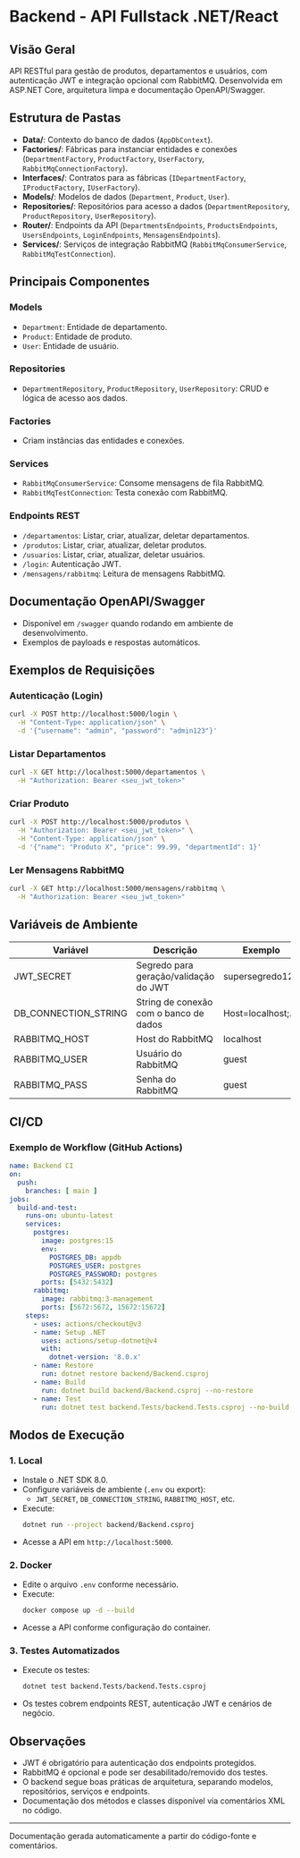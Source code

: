 # Backend - API Fullstack .NET/React

## Visão Geral
API RESTful para gestão de produtos, departamentos e usuários, com autenticação JWT e integração opcional com RabbitMQ. Desenvolvida em ASP.NET Core, arquitetura limpa e documentação OpenAPI/Swagger.

## Estrutura de Pastas
- **Data/**: Contexto do banco de dados (`AppDbContext`).
- **Factories/**: Fábricas para instanciar entidades e conexões (`DepartmentFactory`, `ProductFactory`, `UserFactory`, `RabbitMqConnectionFactory`).
- **Interfaces/**: Contratos para as fábricas (`IDepartmentFactory`, `IProductFactory`, `IUserFactory`).
- **Models/**: Modelos de dados (`Department`, `Product`, `User`).
- **Repositories/**: Repositórios para acesso a dados (`DepartmentRepository`, `ProductRepository`, `UserRepository`).
- **Router/**: Endpoints da API (`DepartmentsEndpoints`, `ProductsEndpoints`, `UsersEndpoints`, `LoginEndpoints`, `MensagensEndpoints`).
- **Services/**: Serviços de integração RabbitMQ (`RabbitMqConsumerService`, `RabbitMqTestConnection`).

## Principais Componentes
### Models
- `Department`: Entidade de departamento.
- `Product`: Entidade de produto.
- `User`: Entidade de usuário.

### Repositories
- `DepartmentRepository`, `ProductRepository`, `UserRepository`: CRUD e lógica de acesso aos dados.

### Factories
- Criam instâncias das entidades e conexões.

### Services
- `RabbitMqConsumerService`: Consome mensagens de fila RabbitMQ.
- `RabbitMqTestConnection`: Testa conexão com RabbitMQ.

### Endpoints REST
- `/departamentos`: Listar, criar, atualizar, deletar departamentos.
- `/produtos`: Listar, criar, atualizar, deletar produtos.
- `/usuarios`: Listar, criar, atualizar, deletar usuários.
- `/login`: Autenticação JWT.
- `/mensagens/rabbitmq`: Leitura de mensagens RabbitMQ.

## Documentação OpenAPI/Swagger
- Disponível em `/swagger` quando rodando em ambiente de desenvolvimento.
- Exemplos de payloads e respostas automáticos.

## Exemplos de Requisições

### Autenticação (Login)
```bash
curl -X POST http://localhost:5000/login \
  -H "Content-Type: application/json" \
  -d '{"username": "admin", "password": "admin123"}'
```

### Listar Departamentos
```bash
curl -X GET http://localhost:5000/departamentos \
  -H "Authorization: Bearer <seu_jwt_token>"
```

### Criar Produto
```bash
curl -X POST http://localhost:5000/produtos \
  -H "Authorization: Bearer <seu_jwt_token>" \
  -H "Content-Type: application/json" \
  -d '{"name": "Produto X", "price": 99.99, "departmentId": 1}'
```

### Ler Mensagens RabbitMQ
```bash
curl -X GET http://localhost:5000/mensagens/rabbitmq \
  -H "Authorization: Bearer <seu_jwt_token>"
```

## Variáveis de Ambiente

| Variável             | Descrição                                 | Exemplo                      |
|----------------------|-------------------------------------------|------------------------------|
| JWT_SECRET           | Segredo para geração/validação do JWT     | supersegredo123              |
| DB_CONNECTION_STRING | String de conexão com o banco de dados    | Host=localhost;...           |
| RABBITMQ_HOST        | Host do RabbitMQ                          | localhost                    |
| RABBITMQ_USER        | Usuário do RabbitMQ                       | guest                        |
| RABBITMQ_PASS        | Senha do RabbitMQ                         | guest                        |

## CI/CD

### Exemplo de Workflow (GitHub Actions)
```yaml
name: Backend CI
on:
  push:
    branches: [ main ]
jobs:
  build-and-test:
    runs-on: ubuntu-latest
    services:
      postgres:
        image: postgres:15
        env:
          POSTGRES_DB: appdb
          POSTGRES_USER: postgres
          POSTGRES_PASSWORD: postgres
        ports: [5432:5432]
      rabbitmq:
        image: rabbitmq:3-management
        ports: [5672:5672, 15672:15672]
    steps:
      - uses: actions/checkout@v3
      - name: Setup .NET
        uses: actions/setup-dotnet@v4
        with:
          dotnet-version: '8.0.x'
      - name: Restore
        run: dotnet restore backend/Backend.csproj
      - name: Build
        run: dotnet build backend/Backend.csproj --no-restore
      - name: Test
        run: dotnet test backend.Tests/backend.Tests.csproj --no-build
```

## Modos de Execução
### 1. Local
- Instale o .NET SDK 8.0.
- Configure variáveis de ambiente (`.env` ou export):
  - `JWT_SECRET`, `DB_CONNECTION_STRING`, `RABBITMQ_HOST`, etc.
- Execute:
  ```bash
  dotnet run --project backend/Backend.csproj
  ```
- Acesse a API em `http://localhost:5000`.

### 2. Docker
- Edite o arquivo `.env` conforme necessário.
- Execute:
  ```bash
  docker compose up -d --build
  ```
- Acesse a API conforme configuração do container.

### 3. Testes Automatizados
- Execute os testes:
  ```bash
  dotnet test backend.Tests/backend.Tests.csproj
  ```
- Os testes cobrem endpoints REST, autenticação JWT e cenários de negócio.

## Observações
- JWT é obrigatório para autenticação dos endpoints protegidos.
- RabbitMQ é opcional e pode ser desabilitado/removido dos testes.
- O backend segue boas práticas de arquitetura, separando modelos, repositórios, serviços e endpoints.
- Documentação dos métodos e classes disponível via comentários XML no código.

---
Documentação gerada automaticamente a partir do código-fonte e comentários.
